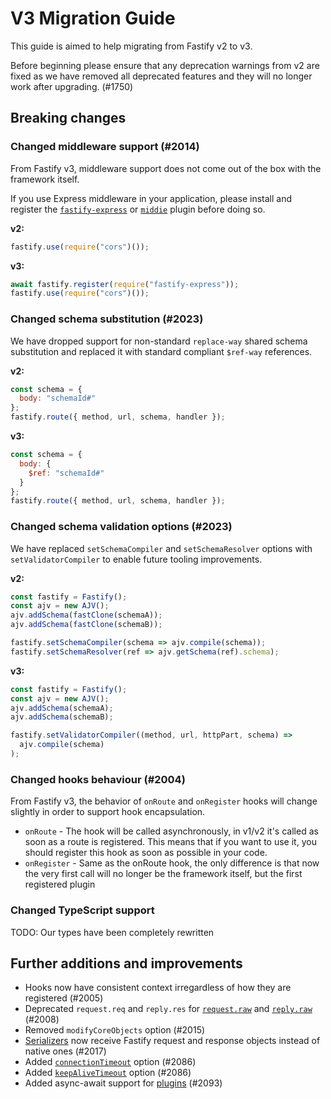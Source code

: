# V3 Migration Guide

This guide is aimed to help migrating from Fastify v2 to v3.

Before beginning please ensure that any deprecation warnings from v2 are fixed as we have removed all deprecated features and they will no longer work after upgrading. (#1750)

## Breaking changes

### Changed middleware support (#2014)

From Fastify v3, middleware support does not come out of the box with the framework itself.

If you use Express middleware in your application, please install and register the [`fastify-express`](https://github.com/fastify/fastify-express) or [`middie`](https://github.com/fastify/middie) plugin before doing so.

**v2:**

```js
fastify.use(require("cors")());
```

**v3:**

```js
await fastify.register(require("fastify-express"));
fastify.use(require("cors")());
```

### Changed schema substitution (#2023)

We have dropped support for non-standard `replace-way` shared schema substitution and replaced it with standard compliant `$ref-way` references.

**v2:**

```js
const schema = {
  body: "schemaId#"
};
fastify.route({ method, url, schema, handler });
```

**v3:**

```js
const schema = {
  body: {
    $ref: "schemaId#"
  }
};
fastify.route({ method, url, schema, handler });
```

### Changed schema validation options (#2023)

We have replaced `setSchemaCompiler` and `setSchemaResolver` options with `setValidatorCompiler` to enable future tooling improvements.

**v2:**

```js
const fastify = Fastify();
const ajv = new AJV();
ajv.addSchema(fastClone(schemaA));
ajv.addSchema(fastClone(schemaB));

fastify.setSchemaCompiler(schema => ajv.compile(schema));
fastify.setSchemaResolver(ref => ajv.getSchema(ref).schema);
```

**v3:**

```js
const fastify = Fastify();
const ajv = new AJV();
ajv.addSchema(schemaA);
ajv.addSchema(schemaB);

fastify.setValidatorCompiler((method, url, httpPart, schema) =>
  ajv.compile(schema)
);
```

### Changed hooks behaviour (#2004)

From Fastify v3, the behavior of `onRoute` and `onRegister` hooks will change slightly in order to support hook encapsulation.

- `onRoute` - The hook will be called asynchronously, in v1/v2 it's called as soon as a route is registered. This means that if you want to use it, you should register this hook as soon as possible in your code.
- `onRegister` - Same as the onRoute hook, the only difference is that now the very first call will no longer be the framework itself, but the first registered plugin

### Changed TypeScript support

TODO: Our types have been completely rewritten

## Further additions and improvements

- Hooks now have consistent context irregardless of how they are registered (#2005)
- Deprecated `request.req` and `reply.res` for [`request.raw`](Request.md) and [`reply.raw`](Reply.md) (#2008)
- Removed `modifyCoreObjects` option (#2015)
- [Serializers](Logging.md) now receive Fastify request and response objects instead of native ones (#2017)
- Added [`connectionTimeout`](Server.md#factory-connection-timeout) option (#2086)
- Added [`keepAliveTimeout`](Server.md#factory-keep-alive-timeout) option (#2086)
- Added async-await support for [plugins](Plugins.md#async-await) (#2093)
